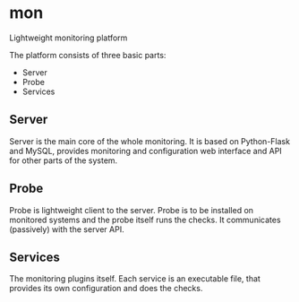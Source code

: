 # mon
Lightweight monitoring platform

The platform consists of three basic parts:
- Server
- Probe
- Services

## Server
Server is the main core of the whole monitoring. It is based on Python-Flask and MySQL, provides monitoring and configuration web interface and API for other parts of the system.

## Probe
Probe is lightweight client to the server. Probe is to be installed on monitored systems and the probe itself runs the checks. It communicates (passively) with the server API.

## Services
The monitoring plugins itself. Each service is an executable file, that provides its own configuration and does the checks.
